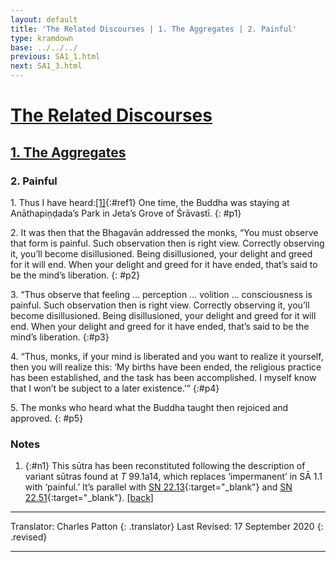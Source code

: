 ```yaml
---
layout: default
title: 'The Related Discourses | 1. The Aggregates | 2. Painful'
type: kramdown
base: ../../../
previous: SA1_1.html
next: SA1_3.html
---
```


# [The Related Discourses](../index.html)
## [1. The Aggregates](index.html)
### 2. Painful

1\. Thus I have heard:[\[1\]](#n1){:#ref1} One time, the Buddha was staying at Anāthapiṇḍada’s Park in Jeta’s Grove of Śrāvastī.
{: #p1}

2\. It was then that the Bhagavān addressed the monks, “You must observe that form is painful. Such observation then is right view. Correctly observing it, you’ll become disillusioned. Being disillusioned, your delight and greed for it will end. When your delight and greed for it have ended, that’s said to be the mind’s liberation.
{: #p2}

3\. “Thus observe that feeling … perception … volition … consciousness is painful. Such observation then is right view. Correctly observing it, you’ll become disillusioned. Being disillusioned, your delight and greed for it will end. When your delight and greed for it have ended, that’s said to be the mind’s liberation.
{:#p3}

4\. “Thus, monks, if your mind is liberated and you want to realize it yourself, then you will realize this: ‘My births have been ended, the religious practice has been established, and the task has been accomplished. I myself know that I won’t be subject to a later existence.’”
{:#p4}

5\. The monks who heard what the Buddha taught then rejoiced and approved.
{: #p5}

### Notes

1. {:#n1} This sūtra has been reconstituted following the description of variant sūtras found at *T* 99.1a14, which replaces ‘impermanent’ in SĀ 1.1 with ‘painful.’ It’s parallel with [SN 22.13](https://suttacentral.net/sn22.13){:target="_blank"} and [SN 22.51](https://suttacentral.net/sn22.51){:target="_blank"}. [\[back\]](#ref1)

---

Translator: Charles Patton
{: .translator}
Last Revised: 17 September 2020
{: .revised}

---
